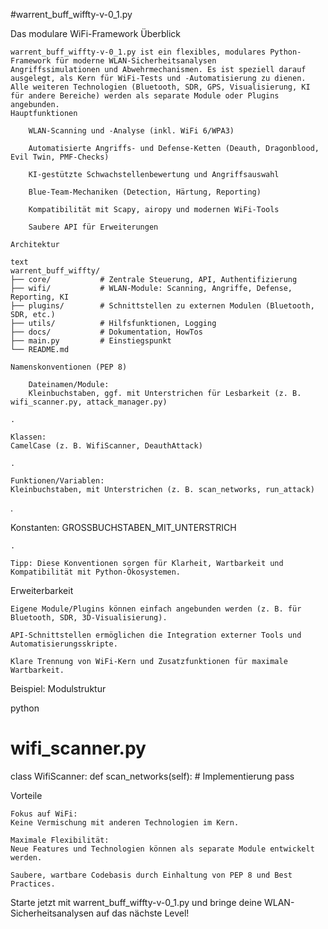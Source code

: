 #warrent_buff_wiffty-v-0_1.py

Das modulare WiFi-Framework
    Überblick
    
    warrent_buff_wiffty-v-0_1.py ist ein flexibles, modulares Python-Framework für moderne WLAN-Sicherheitsanalysen
    Angriffssimulationen und Abwehrmechanismen. Es ist speziell darauf ausgelegt, als Kern für WiFi-Tests und -Automatisierung zu dienen.
    Alle weiteren Technologien (Bluetooth, SDR, GPS, Visualisierung, KI für andere Bereiche) werden als separate Module oder Plugins angebunden.
    Hauptfunktionen
    
        WLAN-Scanning und -Analyse (inkl. WiFi 6/WPA3)
    
        Automatisierte Angriffs- und Defense-Ketten (Deauth, Dragonblood, Evil Twin, PMF-Checks)
    
        KI-gestützte Schwachstellenbewertung und Angriffsauswahl
    
        Blue-Team-Mechaniken (Detection, Härtung, Reporting)
    
        Kompatibilität mit Scapy, airopy und modernen WiFi-Tools
    
        Saubere API für Erweiterungen
    
    Architektur
    
    text
    warrent_buff_wiffty/
    ├── core/           # Zentrale Steuerung, API, Authentifizierung
    ├── wifi/           # WLAN-Module: Scanning, Angriffe, Defense, Reporting, KI
    ├── plugins/        # Schnittstellen zu externen Modulen (Bluetooth, SDR, etc.)
    ├── utils/          # Hilfsfunktionen, Logging
    ├── docs/           # Dokumentation, HowTos
    ├── main.py         # Einstiegspunkt
    └── README.md
    
    Namenskonventionen (PEP 8)
    
        Dateinamen/Module:
        Kleinbuchstaben, ggf. mit Unterstrichen für Lesbarkeit (z. B. wifi_scanner.py, attack_manager.py)
    
    .
    
    Klassen:
    CamelCase (z. B. WifiScanner, DeauthAttack)
    
    .
    
    Funktionen/Variablen:
    Kleinbuchstaben, mit Unterstrichen (z. B. scan_networks, run_attack)

.

Konstanten:
GROSSBUCHSTABEN_MIT_UNTERSTRICH

    .

    Tipp: Diese Konventionen sorgen für Klarheit, Wartbarkeit und Kompatibilität mit Python-Ökosystemen.

Erweiterbarkeit

    Eigene Module/Plugins können einfach angebunden werden (z. B. für Bluetooth, SDR, 3D-Visualisierung).

    API-Schnittstellen ermöglichen die Integration externer Tools und Automatisierungsskripte.

    Klare Trennung von WiFi-Kern und Zusatzfunktionen für maximale Wartbarkeit.

Beispiel: Modulstruktur

python
# wifi_scanner.py
class WifiScanner:
    def scan_networks(self):
        # Implementierung
        pass

Vorteile

    Fokus auf WiFi:
    Keine Vermischung mit anderen Technologien im Kern.

    Maximale Flexibilität:
    Neue Features und Technologien können als separate Module entwickelt werden.

    Saubere, wartbare Codebasis durch Einhaltung von PEP 8 und Best Practices.

Starte jetzt mit warrent_buff_wiffty-v-0_1.py und bringe deine WLAN-Sicherheitsanalysen auf das nächste Level!
